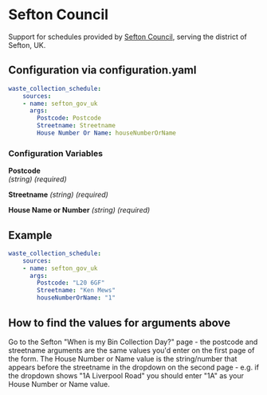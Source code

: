 # Sefton Council

Support for schedules provided by [Sefton Council](https://www.sefton.gov.uk/bins-and-recycling/bins-and-recycling/when-is-my-bin-collection-day/), serving the
district of Sefton, UK.

## Configuration via configuration.yaml

```yaml
waste_collection_schedule:
    sources:
    - name: sefton_gov_uk
      args:
        Postcode: Postcode
        Streetname: Streetname
        House Number Or Name: houseNumberOrName
```

### Configuration Variables

**Postcode**  
*(string) (required)*

**Streetname**
*(string) (required)*

**House Name or Number**
*(string) (required)*

## Example

```yaml
waste_collection_schedule:
    sources:
    - name: sefton_gov_uk
      args:
        Postcode: "L20 6GF"
        Streetname: "Ken Mews"
        houseNumberOrName: "1"
```

## How to find the values for arguments above

Go to the Sefton "When is my Bin Collection Day?" page - the postcode and streetname arguments are the same values you'd enter on the first page of the form. The House Number or Name value is the string/number that appears before the streetname in the dropdown on the second page - e.g. if the dropdown shows "1A Liverpool Road" you should enter "1A" as your House Number or Name value.
